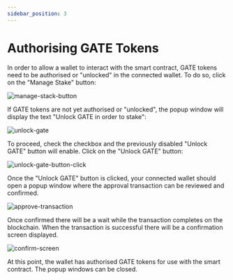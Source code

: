 ```yaml
---
sidebar_position: 3
---
```


# Authorising GATE Tokens
In order to allow a wallet to interact with the smart contract, GATE tokens need to be authorised or &quot;unlocked&quot; in the connected wallet. To do so, click on the &quot;Manage Stake&quot; button:

![manage-stack-button](/img/staking-user-guide/manage-stack-button.png)

If GATE tokens are not yet authorised or &quot;unlocked&quot;, the popup window will display the text &quot;Unlock GATE in order to stake&quot;:

![unlock-gate](/img/staking-user-guide/unlock-gate.png)

To proceed, check the checkbox and the previously disabled &quot;Unlock GATE&quot; button will enable. Click on the &quot;Unlock GATE&quot; button:

![unlock-gate-button-click](/img/staking-user-guide/unlock-gate-button-click.png)

Once the &quot;Unlock GATE&quot; button is clicked, your connected wallet should open a popup window where the approval transaction can be reviewed and confirmed.

![approve-transaction](/img/staking-user-guide/approve-transaction.png)

Once confirmed there will be a wait while the transaction completes on the blockchain. When the transaction is successful there will be a confirmation screen displayed.

![confirm-screen](/img/staking-user-guide/confirm-screen.png)

At this point, the wallet has authorised GATE tokens for use with the smart contract. The popup windows can be closed.